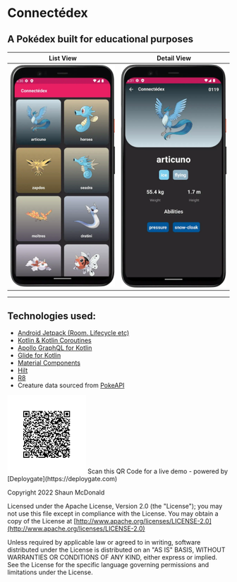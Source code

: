 # Connectédex
## A Pokédex built for educational purposes

| **List View** | **Detail View** |
|----------|------------|
|<img alt="Pocket monster list" src="image_assets/pokelist.webp" width="300" padding="50"/>|<img alt="detail" src="image_assets/pokedetail.webp" width="300" padding="50"/>|
----------------------------------------------------------------------------------------------------------------------------------------------------------------------------

## Technologies used:
- [Android Jetpack (Room. Lifecycle etc)](https://developer.android.com/jetpack)
- [Kotlin & Kotlin Coroutines](https://kotlinlang.org/)
- [Apollo GraphQL for Kotlin](https://apollographql.com/)
- [Glide for Kotlin](https://bumptech.github.io/glide/)
- [Material Components](https://material.io/)
- [Hilt](https://developer.android.com/jetpack/androidx/hilt)
- [R8](https://r8.dev/)
- Creature data sourced from [PokeAPI](https://graphql-pokeapi.graphcdn.app)

<img alt="qrcode" src="image_assets/qrpokefinal.png"/>
Scan this QR Code for a live demo - powered by [Deploygate](https://deploygate.com)


Copyright 2022 Shaun McDonald

Licensed under the Apache License, Version 2.0 (the "License");
you may not use this file except in compliance with the License.
You may obtain a copy of the License at [http://www.apache.org/licenses/LICENSE-2.0](http://www.apache.org/licenses/LICENSE-2.0)

Unless required by applicable law or agreed to in writing, software
distributed under the License is distributed on an "AS IS" BASIS,
WITHOUT WARRANTIES OR CONDITIONS OF ANY KIND, either express or implied.
See the License for the specific language governing permissions and
limitations under the License.



